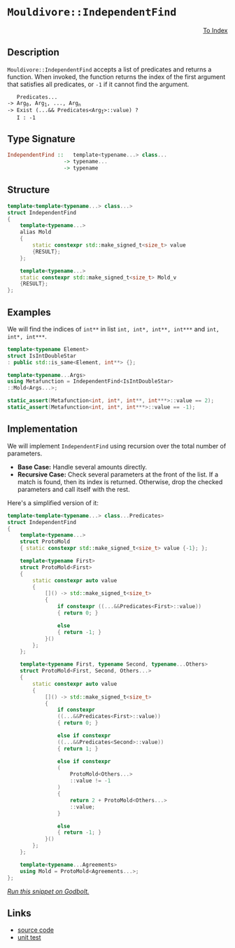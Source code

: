 <!-- Copyright 2024 Feng Mofan
SPDX-License-Identifier: Apache-2.0 -->

# `Mouldivore::IndependentFind`

<p style='text-align: right;'><a href="../../../facilities/metafunctions.md#mouldivore-independent-find">To Index</a></p>

## Description

`Mouldivore::IndependentFind` accepts a list of predicates and returns a function.
When invoked, the function returns the index of the first argument that satisfies all predicates, or `-1` if it cannot find the argument.

<pre><code>   Predicates...
-> Arg<sub>0</sub>, Arg<sub>1</sub>, ..., Arg<sub>n</sub>
-> Exist (...&& Predicates&lt;Arg<sub>I</sub>&gt;::value) ?
   I : -1</code></pre>

## Type Signature

```Haskell
IndependentFind ::   template<typename...> class...
                  -> typename...
                  -> typename
```

## Structure

```C++
template<template<typename...> class...>
struct IndependentFind
{
    template<typename...>
    alias Mold
    {
        static constexpr std::make_signed_t<size_t> value
        {RESULT};
    };

    template<typename...>
    static constexpr std::make_signed_t<size_t> Mold_v
    {RESULT};
};
```

## Examples

We will find the indices of `int**` in list `int, int*, int**, int***` and `int, int*, int***`.

```C++
template<typename Element>
struct IsIntDoubleStar
: public std::is_same<Element, int**> {};

template<typename...Args>
using Metafunction = IndependentFind<IsIntDoubleStar>
::Mold<Args...>;

static_assert(Metafunction<int, int*, int**, int***>::value == 2);
static_assert(Metafunction<int, int*, int***>::value == -1);
```

## Implementation

We will implement `IndependentFind` using recursion over the total number of parameters.

- **Base Case:** Handle several amounts directly.
- **Recursive Case:** Check several parameters at the front of the list.
If a match is found, then its index is returned.
Otherwise, drop the checked parameters and call itself with the rest.

Here's a simplified version of it:

```C++
template<template<typename...> class...Predicates>
struct IndependentFind
{
    template<typename...>
    struct ProtoMold
    { static constexpr std::make_signed_t<size_t> value {-1}; };

    template<typename First>
    struct ProtoMold<First>
    {   
        static constexpr auto value 
        {
            []() -> std::make_signed_t<size_t>
            {
                if constexpr ((...&&Predicates<First>::value))
                { return 0; }

                else
                { return -1; }
            }()
        };
    };

    template<typename First, typename Second, typename...Others>
    struct ProtoMold<First, Second, Others...>
    {   
        static constexpr auto value 
        {
            []() -> std::make_signed_t<size_t>
            {
                if constexpr
                ((...&&Predicates<First>::value))
                { return 0; }

                else if constexpr
                ((...&&Predicates<Second>::value))
                { return 1; }

                else if constexpr
                (
                    ProtoMold<Others...>
                    ::value != -1
                )
                { 
                    return 2 + ProtoMold<Others...>
                    ::value; 
                }

                else
                { return -1; }
            }()
        };
    };

    template<typename...Agreements>
    using Mold = ProtoMold<Agreements...>;
};
```

[*Run this snippet on Godbolt.*](https://godbolt.org/#z:OYLghAFBqd5QCxAYwPYBMCmBRdBLAF1QCcAaPECAMzwBtMA7AQwFtMQByARg9KtQYEAysib0QXACx8BBAKoBnTAAUAHpwAMvAFYTStJg1DIApACYAQuYukl9ZATwDKjdAGFUtAK4sGIAGxcpK4AMngMmAByPgBGmMQgAOyJpAAOqAqETgwe3r4BQemZjgJhEdEscQnJtpj2JQxCBEzEBLk%2BfoG19dlNLQRlUbHxSSkKza3t%2BV3j/YMVVaMAlLaoXsTI7BzmAMzhyN5YANQmO24EAJ6pmAD6BMRMhAqn2CYaAIK7%2B4eYJ2fI43QWCoLzenw%2BBEwLFSBkhp3OUJhTDhZ0u12YbAAdNiXkcDkwFApsZjlMRMPhRJDnjtXh9xsQvA4jgBJBhYdFYQQAMXC6DBJkSVg%2BRxFR0h0NhmHhaMYrEwxNBwtF9MZBCOpNQRAAsp4%2BUqRQKLEdZo5kHiBONMKpUsRjQR0CAQCwmABrW6ZYARdB3eGZABetwIuIAbmIvL9DQBaLgCgAipyNcYT/P1YsRkulV1lbCOPOI40V71FdoZTI12t18LzBZpYOLhtFdeLyuapvNDEt1ttTC8RCOoe8EdT9cFTebzZMAFYrJPYxAlkdI7jAY7nW6bh6vT6zv7A4Xx%2BPDWOD%2BO8FR252bUcoAqzP5zP5SeS8JTMNS3NWgzTHQPw0slseJ4jkaZIEOsDBHBoCYnIk8YfIBQEinUSgIYhDageBi4xjsiawahE6wfO%2BFJjhx4kUK4JFqK4pIii5xZhivyfqQYoMXKRxCJgaBsixMqMcSADyBAIPE1K0lRIoqmWxCaqgOq0HyZzMRxXECOgLFCSJ%2BYKrWqYNgaw4tsiL4XpCXZHD2fa/kOEkERRiEGtOU5zguS40naDpOq67p4J65Lbm4u7buJDkwfZoWimeplWja%2BEnjeOJ3g%2BT4Usib5Vng%2BZftgP5hpg/5xQe6GYGBxAQVBOEwXBlERaKyG/FF3GXsQhXjglmIPslZKpVS8Kcdxik5SA1kFYZaGCkcGFlUc2G4dVrXNvVRyNRaZmxWNQEQAtJ7lnJlZnJpok6SFtXNrlg5HGAYCnLGWHbaKAEbSeDb3eOU0QWYJyWOqMkVgp8KHdpOK6bZp1HOd4bQa9VUpqDDn1dDxWlRB0ZQ3hT2NoRj1wwaeGkXpeMUceNEZqibFYti7zAGSUKMAQYnHl4mRGEc8noH8t27Wz8JUzTbCCESwOvPjnyE7DAD0ABU0sy7Lcvi2CUsy0cAAqb700cssKx8Sty3r0va5RXwMAcXjHPC3GbKk9OFmCJNpZm6Lsdg9D89lYJSWqzIKKyBCxmsMT0H0LUfCARypF4gcmSuIB4AoG5yvCLu04ILHhAQ0u4keYvwRC6YO2TTsU5i7zEMADMfEz4TAKzJVMFQXgmw0HMsmymAcnTPJsvC3u%2B/7kdBxMhaOtzZyl%2BXx3Jrn7wmi%2BNwEkorQQFqdcN032TwunaeCJL28Z7vy075n37DXlHM3UcZgASLs/IPPhLxAQy%2Br43Dgb2cW%2BHxne8yy8EMRjseMgCsLXwohwFYtBOCTl4H4DgWhSCoE4G4aw1hjRrA2BGMwOweCkAIJocBKwXQgEnJITEGhJBcESDsDQk4NB3n8GYAAHIw/QnBJC8BYBIDQGhSCwPgYgjgvAFAgB4XguB4DSBwFgDARAIA1gEAjgQcglA0DQjoPESIcpOCqEYf4SM/hJBHGAMgM0UhMRmF4M%2BIgxA8AOiCPwQQIgxDsCkDIQQigVDqHEaQXQQQADuDxUicB4BAqBMD8EIM4AJXsiijioHPDovRBijEmJmqQz6EAPBqPoLaXYXAli8DEVoFYEAkCqNSOosgFAIDlMqSAYAUgzB8DoJCfMlAYgRJiOEFoFxgm8C6cwYgFwBIxG0FxMRODVFuwEgwWgvTvFYBiF4YAbgxC0GEdwXgWBnRGHEAszK4y8DBjfBEq0XFexbBwenOoETaB4BiA8IZHgsARPuHgThmzSDHOIDEDImBYxQkMMAO5Rh8ErCoAYcuAA1PAmA/ECXRH0txwhRDiFcQ4%2BQSg1ARN8foIFKAUGWH0Pc4RkAVioGttkDZkZAQ3VMJYawZh%2BHfJsVgUl85uiHOcBAVwUw/BBFCOEIYlQRiFAyFkAQfK9BFAlQweYwwEhBDsFyxoEw2ieA6HoZVb8BDBwGEKhYorbBqqlUqtV8qRWKpWAodBmwJChI4NA3hESBFHESfowxxjTHpOvLgQgJAvrYIKbgsFKwRJMCwAkDlRDJA7ExAATh2IkSQ5CzCSH8Nwyc/h42sI4Ow0gnDsGYkCP4Rh8bGFcH8CQrgk5E3%2BGdd4gRQiREhvESUmRpS5ExN7MompqBskaK0RwFoLBgyJEjEwPEBgWZcHjZiLgZDLH4GsbYvQGKnFoukBijx2LvG6CaQEpgQTNkOqdXw3gAjokKN7HE88I6x0TqnUCmac6F0aGvFkipOTA1X0KWCyRZT%2B1fviL22pOSQD3vHfiIws6uA8JoLQVpwiIAdO8QMnpSL0NDJGWMhwSKpl0xmXMiJizlmrNoOspF2ygV7PgfgMkb9jkbPgWc5AFykXXMgd4u5DyenPK2PAt5HycHfN%2BUoAFOzgXV3/RCpg0LYXwsRZ89dqKXFbtkDurx8D914tBfSqwRKePsvJZSi0nAaX2jpYSiwTKL0stsScslnKdV%2BB5WyU1wQ2QWsWGK4o2QPMyoaN5o12qGh6o86F3o5qDUKq1SajV%2BQzVzBi5a%2B1qx1h2vybms9LrOAWWIKO8dk7oM11nfOshvrl0BrycGopBDSDhsjZQB1%2BbC1zvIYkWtyQdiSDTQYoI57ImCNsC2ur7b4CdvkYo0DQHKmaLYJwEdySWAKGDGaYMZXJTjCXf61la7ZAbrU8izTOKQA7FIIe49ITsvhMbVE7tap4n5ZYMt1b63NtpXGB%2B2b37dg7Fq/%2BztYGQPVOBwkNbqRUg3A2/Gm4W2CDzwKwY5piHRLtM6d0oZmHMfDNGeM/D/bpmzPmXRzASyVlrI2Tg6juyBNbIOYxk53jWPsc%2BZx259zHkXH468mxwneCib%2BRJmj0m218EhQoGFcKEWMCRSp5xEh1PuKxVpnQZ3dPGGs8SmIxmEGmY7JwcWK59OMuZfEVljmOWRe5byhL/LPPoGC4qtI4qGgBdd9kJ3Wq6gqvC3b73PRdXRfKLFpLkx/dh/1SH1LWWbUZZcae27/C8tLcMSttb/YPtUjVBAP11jA35L/W2sNmAI0jA5Vx1rIAzBzp2DsSctCKHcLr4kUtDbk/DeEaI0NpAY2TgTZORhd542SHjVQpNXBztcZ2Eni9nAi/FIdRY9vc/htjZWN8zIzhJBAA%3D%3D%3D)

## Links

- [source code](../../../../conceptrodon/mouldivore/independent_find.hpp)
- [unit test](../../../../tests/unit/metafunctions/mouldivore/independent_find.test.hpp)
